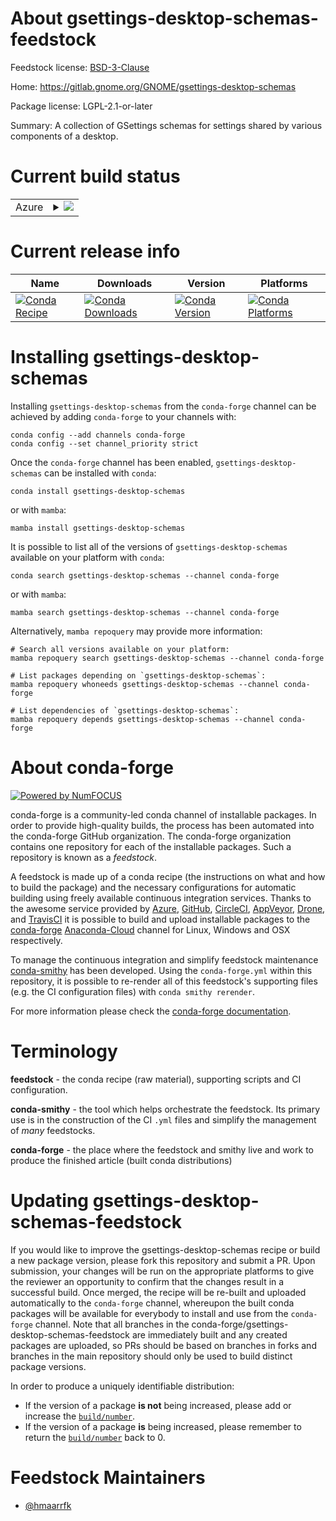 About gsettings-desktop-schemas-feedstock
=========================================

Feedstock license: [BSD-3-Clause](https://github.com/conda-forge/gsettings-desktop-schemas-feedstock/blob/main/LICENSE.txt)

Home: https://gitlab.gnome.org/GNOME/gsettings-desktop-schemas

Package license: LGPL-2.1-or-later

Summary: A collection of GSettings schemas for settings shared by various components of a desktop.

Current build status
====================


<table>
    
  <tr>
    <td>Azure</td>
    <td>
      <details>
        <summary>
          <a href="https://dev.azure.com/conda-forge/feedstock-builds/_build/latest?definitionId=18829&branchName=main">
            <img src="https://dev.azure.com/conda-forge/feedstock-builds/_apis/build/status/gsettings-desktop-schemas-feedstock?branchName=main">
          </a>
        </summary>
        <table>
          <thead><tr><th>Variant</th><th>Status</th></tr></thead>
          <tbody><tr>
              <td>linux_64</td>
              <td>
                <a href="https://dev.azure.com/conda-forge/feedstock-builds/_build/latest?definitionId=18829&branchName=main">
                  <img src="https://dev.azure.com/conda-forge/feedstock-builds/_apis/build/status/gsettings-desktop-schemas-feedstock?branchName=main&jobName=linux&configuration=linux%20linux_64_" alt="variant">
                </a>
              </td>
            </tr><tr>
              <td>linux_aarch64</td>
              <td>
                <a href="https://dev.azure.com/conda-forge/feedstock-builds/_build/latest?definitionId=18829&branchName=main">
                  <img src="https://dev.azure.com/conda-forge/feedstock-builds/_apis/build/status/gsettings-desktop-schemas-feedstock?branchName=main&jobName=linux&configuration=linux%20linux_aarch64_" alt="variant">
                </a>
              </td>
            </tr><tr>
              <td>linux_ppc64le</td>
              <td>
                <a href="https://dev.azure.com/conda-forge/feedstock-builds/_build/latest?definitionId=18829&branchName=main">
                  <img src="https://dev.azure.com/conda-forge/feedstock-builds/_apis/build/status/gsettings-desktop-schemas-feedstock?branchName=main&jobName=linux&configuration=linux%20linux_ppc64le_" alt="variant">
                </a>
              </td>
            </tr>
          </tbody>
        </table>
      </details>
    </td>
  </tr>
</table>

Current release info
====================

| Name | Downloads | Version | Platforms |
| --- | --- | --- | --- |
| [![Conda Recipe](https://img.shields.io/badge/recipe-gsettings--desktop--schemas-green.svg)](https://anaconda.org/conda-forge/gsettings-desktop-schemas) | [![Conda Downloads](https://img.shields.io/conda/dn/conda-forge/gsettings-desktop-schemas.svg)](https://anaconda.org/conda-forge/gsettings-desktop-schemas) | [![Conda Version](https://img.shields.io/conda/vn/conda-forge/gsettings-desktop-schemas.svg)](https://anaconda.org/conda-forge/gsettings-desktop-schemas) | [![Conda Platforms](https://img.shields.io/conda/pn/conda-forge/gsettings-desktop-schemas.svg)](https://anaconda.org/conda-forge/gsettings-desktop-schemas) |

Installing gsettings-desktop-schemas
====================================

Installing `gsettings-desktop-schemas` from the `conda-forge` channel can be achieved by adding `conda-forge` to your channels with:

```
conda config --add channels conda-forge
conda config --set channel_priority strict
```

Once the `conda-forge` channel has been enabled, `gsettings-desktop-schemas` can be installed with `conda`:

```
conda install gsettings-desktop-schemas
```

or with `mamba`:

```
mamba install gsettings-desktop-schemas
```

It is possible to list all of the versions of `gsettings-desktop-schemas` available on your platform with `conda`:

```
conda search gsettings-desktop-schemas --channel conda-forge
```

or with `mamba`:

```
mamba search gsettings-desktop-schemas --channel conda-forge
```

Alternatively, `mamba repoquery` may provide more information:

```
# Search all versions available on your platform:
mamba repoquery search gsettings-desktop-schemas --channel conda-forge

# List packages depending on `gsettings-desktop-schemas`:
mamba repoquery whoneeds gsettings-desktop-schemas --channel conda-forge

# List dependencies of `gsettings-desktop-schemas`:
mamba repoquery depends gsettings-desktop-schemas --channel conda-forge
```


About conda-forge
=================

[![Powered by
NumFOCUS](https://img.shields.io/badge/powered%20by-NumFOCUS-orange.svg?style=flat&colorA=E1523D&colorB=007D8A)](https://numfocus.org)

conda-forge is a community-led conda channel of installable packages.
In order to provide high-quality builds, the process has been automated into the
conda-forge GitHub organization. The conda-forge organization contains one repository
for each of the installable packages. Such a repository is known as a *feedstock*.

A feedstock is made up of a conda recipe (the instructions on what and how to build
the package) and the necessary configurations for automatic building using freely
available continuous integration services. Thanks to the awesome service provided by
[Azure](https://azure.microsoft.com/en-us/services/devops/), [GitHub](https://github.com/),
[CircleCI](https://circleci.com/), [AppVeyor](https://www.appveyor.com/),
[Drone](https://cloud.drone.io/welcome), and [TravisCI](https://travis-ci.com/)
it is possible to build and upload installable packages to the
[conda-forge](https://anaconda.org/conda-forge) [Anaconda-Cloud](https://anaconda.org/)
channel for Linux, Windows and OSX respectively.

To manage the continuous integration and simplify feedstock maintenance
[conda-smithy](https://github.com/conda-forge/conda-smithy) has been developed.
Using the ``conda-forge.yml`` within this repository, it is possible to re-render all of
this feedstock's supporting files (e.g. the CI configuration files) with ``conda smithy rerender``.

For more information please check the [conda-forge documentation](https://conda-forge.org/docs/).

Terminology
===========

**feedstock** - the conda recipe (raw material), supporting scripts and CI configuration.

**conda-smithy** - the tool which helps orchestrate the feedstock.
                   Its primary use is in the construction of the CI ``.yml`` files
                   and simplify the management of *many* feedstocks.

**conda-forge** - the place where the feedstock and smithy live and work to
                  produce the finished article (built conda distributions)


Updating gsettings-desktop-schemas-feedstock
============================================

If you would like to improve the gsettings-desktop-schemas recipe or build a new
package version, please fork this repository and submit a PR. Upon submission,
your changes will be run on the appropriate platforms to give the reviewer an
opportunity to confirm that the changes result in a successful build. Once
merged, the recipe will be re-built and uploaded automatically to the
`conda-forge` channel, whereupon the built conda packages will be available for
everybody to install and use from the `conda-forge` channel.
Note that all branches in the conda-forge/gsettings-desktop-schemas-feedstock are
immediately built and any created packages are uploaded, so PRs should be based
on branches in forks and branches in the main repository should only be used to
build distinct package versions.

In order to produce a uniquely identifiable distribution:
 * If the version of a package **is not** being increased, please add or increase
   the [``build/number``](https://docs.conda.io/projects/conda-build/en/latest/resources/define-metadata.html#build-number-and-string).
 * If the version of a package **is** being increased, please remember to return
   the [``build/number``](https://docs.conda.io/projects/conda-build/en/latest/resources/define-metadata.html#build-number-and-string)
   back to 0.

Feedstock Maintainers
=====================

* [@hmaarrfk](https://github.com/hmaarrfk/)

